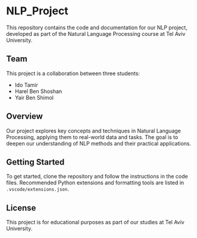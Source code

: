 # NLP_Project

This repository contains the code and documentation for our NLP project, developed as part of the Natural Language Processing course at Tel Aviv University.

## Team

This project is a collaboration between three students:
- Ido Tamir     
- Harel Ben Shoshan
- Yair Ben Shimol

## Overview

Our project explores key concepts and techniques in Natural Language Processing, applying them to real-world data and tasks. The goal is to deepen our understanding of NLP methods and their practical applications.

## Getting Started

To get started, clone the repository and follow the instructions in the code files. Recommended Python extensions and formatting tools are listed in `.vscode/extensions.json`.

## License

This project is for educational purposes as part of our studies at Tel Aviv University.